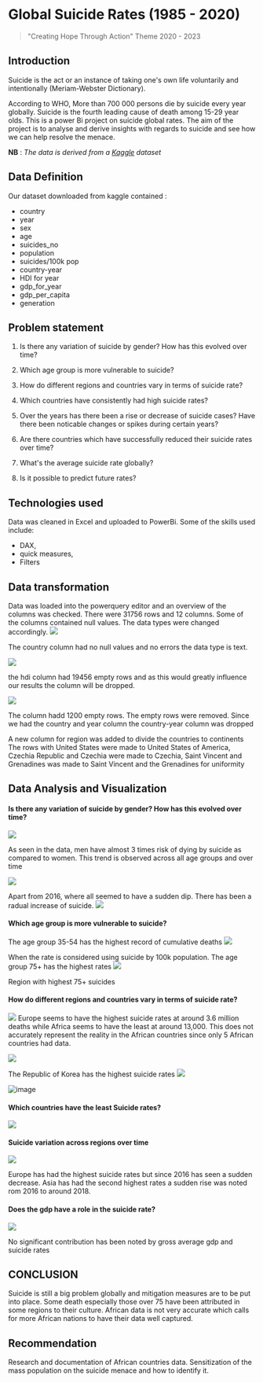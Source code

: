 # Global Suicide Rates (1985 - 2020)
> "Creating Hope Through Action" Theme 2020 - 2023

## Introduction

Suicide is the act or an instance of taking one's own life voluntarily and intentionally (Meriam-Webster Dictionary).

According to WHO, More than 700 000 persons die by suicide every year globally. Suicide is the fourth leading cause of death among 15-29 year olds.
This is a power Bi project on suicide global rates. The aim of the project is to analyse and derive insights with regards to suicide and see how we can help resolve the menace.

**NB** : _The data is derived from a [Kaggle](https://www.kaggle.com/datasets/omkargowda/suicide-rates-overview-1985-to-2021) dataset_

## Data Definition
Our dataset downloaded from kaggle contained :
- country
- year
- sex
- age
- suicides_no
- population
- suicides/100k pop
- country-year
- HDI for year
- gdp_for_year
- gdp_per_capita
- generation
## Problem statement
1. Is there any variation of suicide by gender? How has this evolved over time?
2. Which age group is more vulnerable to suicide?

3. How do different regions and countries vary in terms of suicide rate?
4. Which countries have consistently had high suicide rates?

5. Over the years has there been a rise or decrease of suicide cases? Have there been noticable changes or spikes during certain years?
6. Are there countries which have successfully reduced their suicide rates over time?

7. What's the average suicide rate globally?
8. Is it possible to predict future rates?
## Technologies used
Data was cleaned in Excel and uploaded to PowerBi.
Some of the skills used include: 
- DAX,
 - quick measures, 
 - Filters


## Data transformation
Data was loaded into the powerquery editor and an overview of the columns was checked.
There were 31756 rows and 12 columns. Some of the columns contained null values.
The data types were changed accordingly.
![](img/country.png)

The country column had no null values and no errors the data type is text.

![](img/HDI.png)

the hdi column had 19456 empty rows and as this would greatly influence our results the column will be dropped.

![](img/Suicide_no.png)

The column hadd 1200 empty rows. The empty rows were removed.
Since we had the country and year column the country-year column was dropped

A new column for region was added to divide the countries to continents
The rows with United States were made to United States of America,  Czechia Republic and Czechia were made to Czechia, Saint Vincent and Grenadines was made to Saint Vincent and the Grenadines for uniformity
## Data Analysis and Visualization
#### Is there any variation of suicide by gender? How has this evolved over time?
![](img/Gender.png)


As seen in the data, men have almost 3 times risk of dying by suicide as compared to women.
This trend is observed across all age groups and over time

![](img/Age_vs_gender.png)

Apart from 2016, where all seemed to have a sudden dip. There has been a radual increase of suicide.
![](img/suicide_gender_time.png)

#### Which age group is more vulnerable to suicide?

The age group 35-54 has the highest record of cumulative  deaths
![](img/Age.png)

When the rate is considered using suicide by 100k population. The age group 75+ has the highest rates
![](img/Age_Rate.png)


Region with highest 75+ suicides
#### How do different regions and countries vary in terms of suicide rate?

![](img/Region.png)
Europe seems to have the highest suicide rates at around 3.6 million deaths while Africa seems to have the least at around 13,000. This does not accurately represent the reality in the African countries since only 5 African countries had data.

![](img/Africa.png)


The Republic of Korea has the highest suicide rates
![](img/countries.png)

![image](https://github.com/EstherNjuguna/data_analytics/assets/32929251/98b6fa89-d6a8-40c7-97e6-36d783f41a84)

#### Which countries have the least Suicide rates?

![](img/lowest_suicide.png)


#### Suicide variation across regions over time
![](img/Region_Year.png)


Europe has had the highest suicide rates but since 2016 has seen a sudden decrease.
Asia has had the second highest rates a sudden rise was noted rom 2016 to around 2018.


#### Does the gdp have a role in the suicide rate?

![](img/GDP.png)

No significant contribution has been noted by gross average gdp and suicide rates



## CONCLUSION
Suicide is still a big problem globally and mitigation measures are to be put into place. Some death especially those over 75  have been attributed in some regions to their culture. 
African data is not very accurate which calls for more African nations to have their data well captured.
## Recommendation
Research and documentation of African countries data.
Sensitization of the mass population on the suicide menace and how to identify it.
